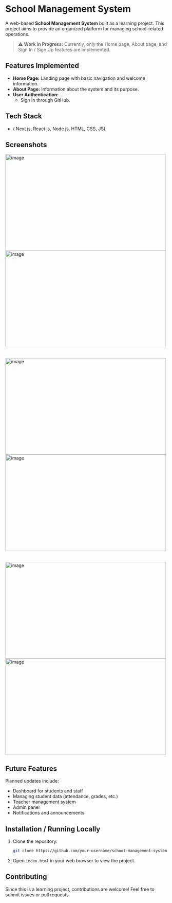 # School Management System

A web-based **School Management System** built as a learning project. This project aims to provide an organized platform for managing school-related operations.  

> ⚠️ **Work in Progress:** Currently, only the Home page, About page, and Sign In / Sign Up features are implemented.

## Features Implemented

- **Home Page:** Landing page with basic navigation and welcome information.  
- **About Page:** Information about the system and its purpose.  
- **User Authentication:**  
  - Sign In through GitHub.

## Tech Stack

- ( Next js, React js, Node js, HTML, CSS, JS)

## Screenshots
<span>
<img width="500" height="300" alt="image" src="https://github.com/user-attachments/assets/2fb2f4f2-6723-4668-8d0f-7e467edd33b2" />
<img width="500" height="300" alt="image" src="https://github.com/user-attachments/assets/5aa8fb52-614d-4015-8f2d-4c84909733fb" />
</span>
<br>
<br>
<br>
<span>
<img width="500" height="300" alt="image" src="https://github.com/user-attachments/assets/f86e4209-92ca-47d1-a9ff-1ac2cc8f9727" />
<img width="500" height="300" alt="image" src="https://github.com/user-attachments/assets/c3348df8-2817-43eb-aa7e-11f7899eaad7" />
</span>
<br>
<br>
<br>
<span>
<img width="500" height="300" alt="image" src="https://github.com/user-attachments/assets/de15df15-1fa9-4a51-a787-c475fd02f6c9" />
<img width="500" height="300" alt="image" src="https://github.com/user-attachments/assets/e2e7d9a1-fa27-4ac7-8e2c-9cee0f2bb112" />
</span>

## Future Features

Planned updates include:  

- Dashboard for students and staff  
- Managing student data (attendance, grades, etc.)  
- Teacher management system  
- Admin panel  
- Notifications and announcements  

## Installation / Running Locally

1. Clone the repository:  
   ```bash
   git clone https://github.com/your-username/school-management-system.git
   ```

2. Open `index.html` in your web browser to view the project.

## Contributing

Since this is a learning project, contributions are welcome! Feel free to submit issues or pull requests.
